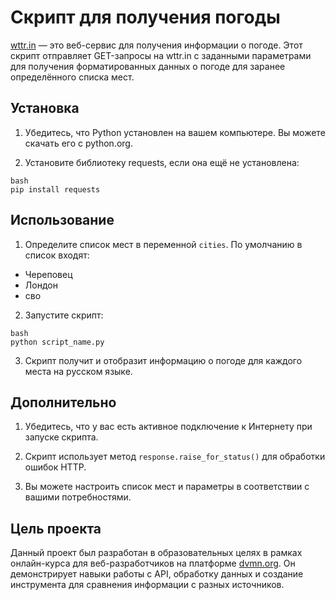 # Скрипт для получения погоды

[wttr.in](https://wttr.in/) — это веб-сервис для получения информации о погоде. Этот скрипт отправляет GET-запросы на wttr.in с заданными параметрами для получения форматированных данных о погоде для заранее определённого списка мест.

## Установка

1. Убедитесь, что Python установлен на вашем компьютере. Вы можете скачать его с python.org.

2. Установите библиотеку requests, если она ещё не установлена:
```
bash
pip install requests
```
## Использование

1. Определите список мест в переменной `cities`. По умолчанию в список входят:

* Череповец
* Лондон
* сво

2. Запустите скрипт:
```
bash
python script_name.py
```
3. Скрипт получит и отобразит информацию о погоде для каждого места на русском языке.

## Дополнительно

1. Убедитесь, что у вас есть активное подключение к Интернету при запуске скрипта.

2. Скрипт использует метод `response.raise_for_status()` для обработки ошибок HTTP.

3. Вы можете настроить список мест и параметры в соответствии с вашими потребностями.

## Цель проекта

Данный проект был разработан в образовательных целях в рамках онлайн-курса для веб-разработчиков на платформе [dvmn.org](https://dvmn.org/). Он демонстрирует навыки работы с API, обработку данных и создание инструмента для сравнения информации с разных источников.

